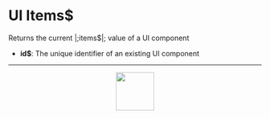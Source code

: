 # UI Items&dollar;
Returns the current |;items&dollar;|; value of a UI component
- **id&dollar;**: The unique identifier of an existing UI component
---
<p align="center"><img valign="middle" width="76px" src="https://drive.google.com/uc?export=view&id=1c2KO0LJpvMS9X9CAGV6dOfciR7OWhdKA" /></p>